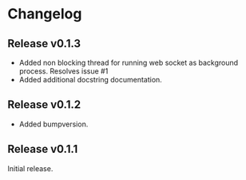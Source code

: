 # Changelog

## Release v0.1.3

* Added non blocking thread for running web socket as background process. Resolves issue #1
* Added additional docstring documentation.
## Release v0.1.2

* Added bumpversion. 
## Release v0.1.1

Initial release.
